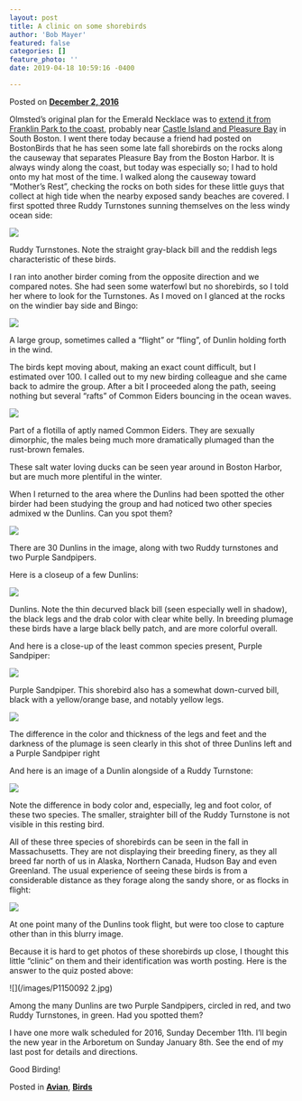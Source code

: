 ```yaml
---
layout: post
title: A clinic on some shorebirds
author: 'Bob Mayer'
featured: false
categories: []
feature_photo: ''
date: 2019-04-18 10:59:16 -0400

---
```

Posted on [**December 2, 2016**](http://www.arbotopia.com/a-clinic-on-some-shorebirds/ "4:50 pm")

Olmsted’s original plan for the Emerald Necklace was to [extend it from Franklin Park to the coast](https://en.wikipedia.org/wiki/Dorchesterway), probably near [Castle Island and Pleasure Bay](https://www.mass.gov/locations/castle-island-pleasure-bay-m-street-beach-and-carson-beach) in South Boston. I went there today because a friend had posted on BostonBirds that he has seen some late fall shorebirds on the rocks along the causeway that separates Pleasure Bay from the Boston Harbor. It is always windy along the coast, but today was especially so; I had to hold onto my hat most of the time. I walked along the causeway toward “Mother’s Rest”, checking the rocks on both sides for these little guys that collect at high tide when the nearby exposed sandy beaches are covered. I first spotted three Ruddy Turnstones sunning themselves on the less windy ocean side:

![](/images/P1150083.jpg)

Ruddy Turnstones. Note the straight gray-black bill and the reddish legs characteristic of these birds.

I ran into another birder coming from the opposite direction and we compared notes. She had seen some waterfowl but no shorebirds, so I told her where to look for the Turnstones. As I moved on I glanced at the rocks on the windier bay side and Bingo:

![](/images/P1150097.jpg)

A large group, sometimes called a “flight” or “fling”, of Dunlin holding forth in the wind.

The birds kept moving about, making an exact count difficult, but I estimated over 100. I called out to my new birding colleague and she came back to admire the group. After a bit I proceeded along the path, seeing nothing but several “rafts” of Common Eiders bouncing in the ocean waves.

![](/images/P1130116_1.jpg)

Part of a flotilla of aptly named Common Eiders. They are sexually dimorphic, the males being much more dramatically plumaged than the rust-brown females.

These salt water loving ducks can be seen year around in Boston Harbor, but are much more plentiful in the winter.

When I returned to the area where the Dunlins had been spotted the other birder had been studying the group and had noticed two other species admixed w the Dunlins. Can you spot them?

![](/images/P1150092.jpg)

There are 30 Dunlins in the image, along with two Ruddy turnstones and two Purple Sandpipers.

Here is a closeup of a few Dunlins:

![](/images/P1150099.jpg)

Dunlins. Note the thin decurved black bill (seen especially well in shadow), the black legs and the drab color with clear white belly. In breeding plumage these birds have a large black belly patch, and are more colorful overall.

And here is a close-up of the least common species present, Purple Sandpiper:

![](/images/P1150103.jpg)

Purple Sandpiper. This shorebird also has a somewhat down-curved bill, black with a yellow/orange base, and notably yellow legs.

![](/images/P1150090-1.jpg)

The difference in the color and thickness of the legs and feet and the darkness of the plumage is seen clearly in this shot of three Dunlins left and a Purple Sandpiper right

And here is an image of a Dunlin alongside of a Ruddy Turnstone:

![](/images/P1150100-1.jpg)

Note the difference in body color and, especially, leg and foot color, of these two species. The smaller, straighter bill of the Ruddy Turnstone is not visible in this resting bird.

All of these three species of shorebirds can be seen in the fall in Massachusetts. They are not displaying their breeding finery, as they all breed far north of us in Alaska, Northern Canada, Hudson Bay and even Greenland. The usual experience of seeing these birds is from a considerable distance as they forage along the sandy shore, or as flocks in flight:

![](/images/P1150112.jpg)

At one point many of the Dunlins took flight, but were too close to capture other than in this blurry image.

Because it is hard to get photos of these shorebirds up close, I thought this little “clinic” on them and their identification was worth posting. Here is the answer to the quiz posted above:

![](/images/P1150092 2.jpg)

Among the many Dunlins are two Purple Sandpipers, circled in red, and two Ruddy Turnstones, in green. Had you spotted them?

I have one more walk scheduled for 2016, Sunday December 11th. I’ll begin the new year in the Arboretum on Sunday January 8th. See the end of my last post for details and directions.

Good Birding!

Posted in [**Avian**](http://www.arbotopia.com/category/avian/), [**Birds**](http://www.arbotopia.com/category/birds/)